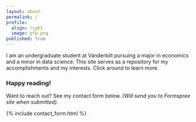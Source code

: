 ```yaml
---
layout: about
permalink: /
profile:
  align: right
  image: pfp.png
published: true
---
```


I am an undergraduate student at Vanderbilt pursuing a major in economics and a minor in data science. This site serves as a repository for my accomplishments and my interests. Click around to learn more.


### Happy reading!

Want to reach out? See my contact form below. *(Will send you to Formspree site when submitted).*

{% include contact_form.html %}
